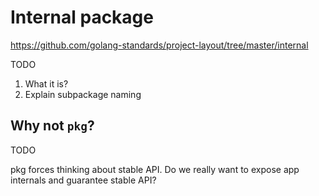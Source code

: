 # Internal package

https://github.com/golang-standards/project-layout/tree/master/internal

TODO

1. What it is?
2. Explain subpackage naming 

## Why not `pkg`?

TODO

pkg forces thinking about stable API. Do we really want to expose app internals and guarantee stable API?
